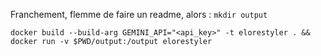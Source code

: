 Franchement, flemme de faire un readme, alors :
`mkdir output`

`docker build --build-arg GEMINI_API="<api_key>" -t elorestyler . && docker run -v $PWD/output:/output elorestyler`
